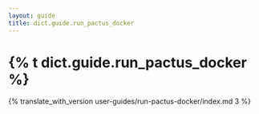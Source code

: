 ```yaml
---
layout: guide
title: dict.guide.run_pactus_docker
---
```


# {% t dict.guide.run_pactus_docker %}

{% translate_with_version user-guides/run-pactus-docker/index.md 3 %}
